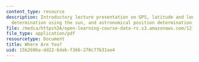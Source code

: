 ```yaml
---
content_type: resource
description: Introductory lecture presentation on GPS, latitude and longitude, astronomical
  determination using the sun, and astronomical position determination.
file: /media/https%3A/open-learning-course-data-rc.s3.amazonaws.com/12-s56-gps-where-are-you-fall-2008/15b2696add226dabf366270c77b31ae4_sem01.pdf
file_type: application/pdf
resourcetype: Document
title: Where Are You?
uid: 15b2696a-dd22-6dab-f366-270c77b31ae4
---
```

